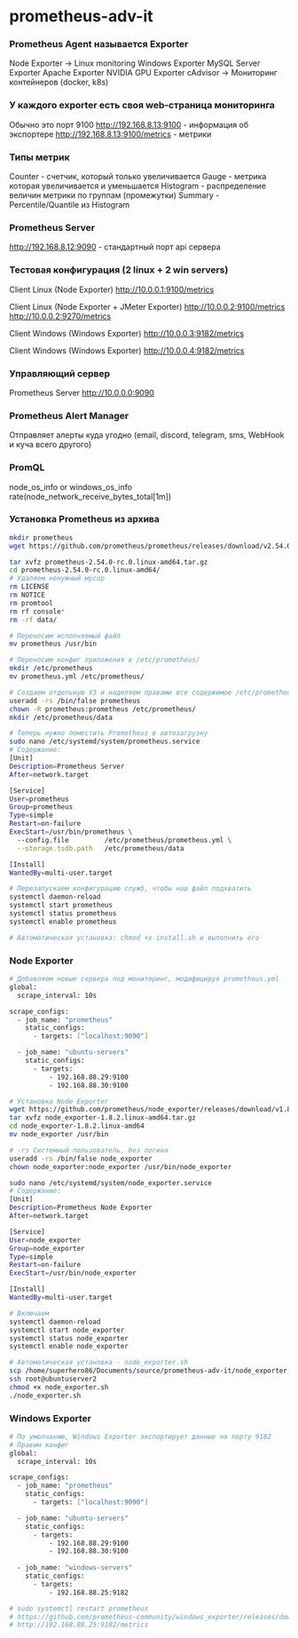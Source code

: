 # prometheus-adv-it

### Prometheus Agent называется Exporter

Node Exporter -> Linux monitoring
Windows Exporter
MySQL Server Exporter
Apache Exporter
NVIDIA GPU Exporter
cAdvisor -> Мониторинг контейнеров (docker, k8s)

### У каждого exporter есть своя web-страница мониторинга

Обычно это порт 9100
http://192.168.8.13:9100 - информация об экспортере
http://192.168.8.13:9100/metrics - метрики

### Типы метрик
Counter - счетчик, который только увеличивается
Gauge - метрика которая увеличивается и уменьшается
Histogram - распределение величин метрики по группам (промежутки)
Summary - Percentile/Quantile из Histogram

### Prometheus Server
http://192.168.8.12:9090 - стандартный порт api сервера

### Тестовая конфигурация (2 linux + 2 win servers)
Client Linux (Node Exporter)
http://10.0.0.1:9100/metrics


Client Linux (Node Exporter + JMeter Exporter)
http://10.0.0.2:9100/metrics
http://10.0.0.2:9270/metrics

Client Windows (Windows Exporter)
http://10.0.0.3:9182/metrics

Client Windows (Windows Exporter)
http://10.0.0.4:9182/metrics

### Управляющий сервер
Prometheus Server
http://10.0.0.0:9090

### Prometheus Alert Manager
Отправляет алерты куда угодно (email, discord, telegram, sms, WebHook и куча всего другого)

### PromQL
node_os_info or windows_os_info
rate(node_network_receive_bytes_total[1m])

### Установка Prometheus из архива
```bash
mkdir prometheus
wget https://github.com/prometheus/prometheus/releases/download/v2.54.0-rc.0/prometheus-2.54.0-rc.0.linux-amd64.tar.gz

tar xvfz prometheus-2.54.0-rc.0.linux-amd64.tar.gz
cd prometheus-2.54.0-rc.0.linux-amd64/
# Удаляем ненужный мусор
rm LICENSE 
rm NOTICE 
rm promtool
rm rf console*
rm -rf data/

# Переносим исполняемый файл
mv prometheus /usr/bin

# Переносим конфиг приложения в /etc/prometheus/
mkdir /etc/prometheus
mv prometheus.yml /etc/prometheus/

# Создаем отдельную УЗ и наделяем правами все содержимое /etc/prometheus/
useradd -rs /bin/false prometheus
chown -R prometheus:prometheus /etc/prometheus/
mkdir /etc/prometheus/data

# Теперь нужно поместить Prometheus в автозагрузку
sudo nano /etc/systemd/system/prometheus.service
# Содержание:
[Unit]
Description=Prometheus Server
After=network.target

[Service]
User=prometheus
Group=prometheus
Type=simple
Restart=on-failure
ExecStart=/usr/bin/prometheus \
  --config.file         /etc/prometheus/prometheus.yml \
  --storage.tsdb.path   /etc/prometheus/data

[Install]
WantedBy=multi-user.target

# Перезапускаем конфигурацию служб, чтобы наш файл подхватить
systemctl daemon-reload
systemctl start prometheus
systemctl status prometheus
systemctl enable prometheus

# Автоматическая установка: chmod +x install.sh и выполнить его
```

### Node Exporter

```bash
# Добавляем новые сервера под мониторинг, модифицируя prometheus.yml
global:
  scrape_interval: 10s 

scrape_configs:
  - job_name: "prometheus"
    static_configs:
      - targets: ["localhost:9090"]

  - job_name: "ubuntu-servers"
    static_configs:
      - targets:
          - 192.168.88.29:9100
          - 192.168.88.30:9100

# Установка Node Exporter
wget https://github.com/prometheus/node_exporter/releases/download/v1.8.2/node_exporter-1.8.2.linux-amd64.tar.gz
tar xvfz node_exporter-1.8.2.linux-amd64.tar.gz
cd node_exporter-1.8.2.linux-amd64
mv node_exporter /usr/bin

# -rs Системный пользователь, без логина
useradd -rs /bin/false node_exporter
chown node_exporter:node_exporter /usr/bin/node_exporter

sudo nano /etc/systemd/system/node_exporter.service
# Содержание:
[Unit]
Description=Prometheus Node Exporter
After=network.target

[Service]
User=node_exporter
Group=node_exporter
Type=simple
Restart=on-failure
ExecStart=/usr/bin/node_exporter

[Install]
WantedBy=multi-user.target

# Включаем
systemctl daemon-reload
systemctl start node_exporter
systemctl status node_exporter
systemctl enable node_exporter

# Автоматическая установка - node_exporter.sh
scp /home/superhero86/Documents/source/prometheus-adv-it/node_exporter.sh root@ubuntuserver2:~
ssh root@ubuntuserver2
chmod +x node_exporter.sh
./node_exporter.sh
```

### Windows Exporter

```bash
# По умолчанию, Windows Exporter экспортирует данные на порту 9182
# Правим конфиг
global:
  scrape_interval: 10s 

scrape_configs:
  - job_name: "prometheus"
    static_configs:
      - targets: ["localhost:9090"]

  - job_name: "ubuntu-servers"
    static_configs:
      - targets:
          - 192.168.88.29:9100
          - 192.168.88.30:9100
  
  - job_name: "windows-servers"
    static_configs:
      - targets:
          - 192.168.88.25:9182

# sudo systemctl restart prometheus
# https://github.com/prometheus-community/windows_exporter/releases/download/v0.27.1/windows_exporter-0.27.1-amd64.msi
# http://192.168.88.25:9182/metrics

```